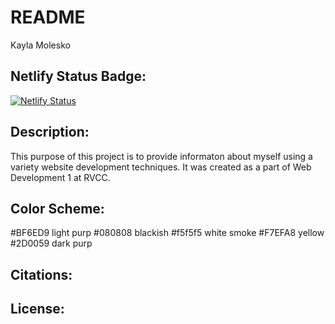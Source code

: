 # README

Kayla Molesko

## Netlify Status Badge:

[![Netlify Status](https://api.netlify.com/api/v1/badges/39c5ed1f-89fe-40da-89be-7a3ba3c69f7e/deploy-status)](https://app.netlify.com/sites/about-me-kmolesko/deploys)

## Description:

This purpose of this project is to provide informaton about myself using a variety website development techniques. It was created as a part of Web Development 1 at RVCC. 

## Color Scheme:

#BF6ED9 light purp
#080808 blackish
#f5f5f5 white smoke
#F7EFA8 yellow
#2D0059 dark purp

## Citations:

## License:

